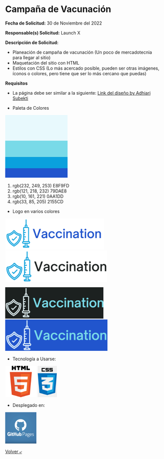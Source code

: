 # Campaña de Vacunación

**Fecha de Solicitud:** 30 de Noviembre del 2022
 
 **Responsable(s) Solicitud:** Launch X
 
 **Descripción de Solicitud:**
- Planeación de campaña de vacunación (Un poco de mercadotecnia para llegar al sitio)
- Maquetación del sitio con HTML
- Estilos con CSS (Lo más acercado posible, pueden ser otras imágenes, íconos o colores, pero tiene que ser lo más cercano que puedas)

 **Requisitos**
 - La página debe ser similar a la siguiente: [Link del diseño by Adhiari Subekti](./imgs/landingVacunaci%C3%B3n.png)

 - Paleta de Colores
 
 <img src="./imgs/colores.png" alt="PaletaColores" height="200">

 1. rgb(232, 249, 253) E8F9FD
 2. rgb(121, 218, 232) 79DAE8
 3. rgb(10, 161, 221)  0AA1DD
 4. rgb(33, 85, 205)   2155CD

 - Logo en varios colores

 <img src="./imgs/logo1.png" alt="Logo1" height="100">  <img src="./imgs/logo2.png" alt="Logo2" height="100">
 
 <img src="./imgs/logo3.png" alt="Logo3" height="100">  <img src="./imgs/logo4.png" alt="Logo4" height="100">

 - Tecnología a Usarse:

 <img src="./imgs/HTML5.png" alt="HTML" height="100">   <img src="./imgs/CSS.png" alt="CSS" height="100"> 

 - Desplegado en:
 <img src="./imgs/github.png" alt="Github" height="100"> 

 [Volver &ldca;](/Front/Practica3/README.md "Regresar a página anterior")